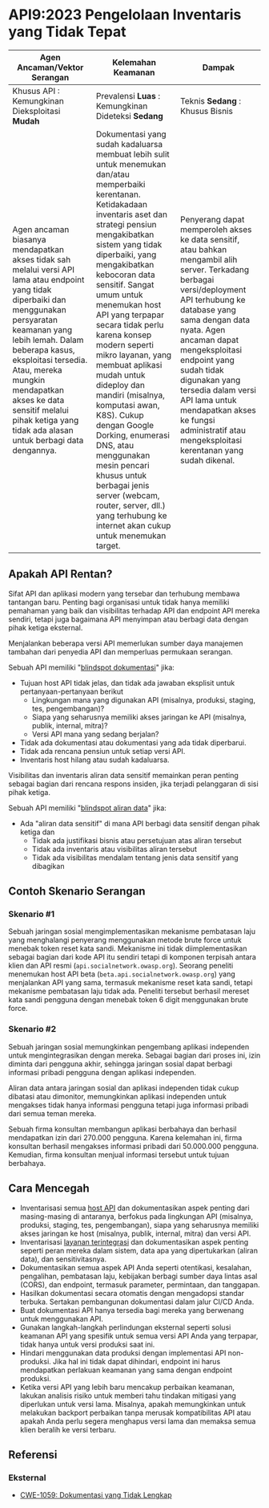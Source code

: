 # API9:2023 Pengelolaan Inventaris yang Tidak Tepat

| Agen Ancaman/Vektor Serangan | Kelemahan Keamanan | Dampak |
| - | - | - |
| Khusus API : Kemungkinan Dieksploitasi **Mudah** | Prevalensi **Luas** : Kemungkinan Dideteksi **Sedang** | Teknis **Sedang** : Khusus Bisnis |
| Agen ancaman biasanya mendapatkan akses tidak sah melalui versi API lama atau endpoint yang tidak diperbaiki dan menggunakan persyaratan keamanan yang lebih lemah. Dalam beberapa kasus, eksploitasi tersedia. Atau, mereka mungkin mendapatkan akses ke data sensitif melalui pihak ketiga yang tidak ada alasan untuk berbagi data dengannya. | Dokumentasi yang sudah kadaluarsa membuat lebih sulit untuk menemukan dan/atau memperbaiki kerentanan. Ketidakadaan inventaris aset dan strategi pensiun mengakibatkan sistem yang tidak diperbaiki, yang mengakibatkan kebocoran data sensitif. Sangat umum untuk menemukan host API yang terpapar secara tidak perlu karena konsep modern seperti mikro layanan, yang membuat aplikasi mudah untuk dideploy dan mandiri (misalnya, komputasi awan, K8S). Cukup dengan Google Dorking, enumerasi DNS, atau menggunakan mesin pencari khusus untuk berbagai jenis server (webcam, router, server, dll.) yang terhubung ke internet akan cukup untuk menemukan target. | Penyerang dapat memperoleh akses ke data sensitif, atau bahkan mengambil alih server. Terkadang berbagai versi/deployment API terhubung ke database yang sama dengan data nyata. Agen ancaman dapat mengeksploitasi endpoint yang sudah tidak digunakan yang tersedia dalam versi API lama untuk mendapatkan akses ke fungsi administratif atau mengeksploitasi kerentanan yang sudah dikenal. |

## Apakah API Rentan?

Sifat API dan aplikasi modern yang tersebar dan terhubung membawa tantangan baru. Penting bagi organisasi untuk tidak hanya memiliki pemahaman yang baik dan visibilitas terhadap API dan endpoint API mereka sendiri, tetapi juga bagaimana API menyimpan atau berbagi data dengan pihak ketiga eksternal.

Menjalankan beberapa versi API memerlukan sumber daya manajemen tambahan
dari penyedia API dan memperluas permukaan serangan.

Sebuah API memiliki "<ins>blindspot dokumentasi</ins>" jika:

* Tujuan host API tidak jelas, dan tidak ada jawaban eksplisit untuk
  pertanyaan-pertanyaan berikut
    * Lingkungan mana yang digunakan API (misalnya, produksi, staging, tes,
    pengembangan)?
    * Siapa yang seharusnya memiliki akses jaringan ke API (misalnya, publik, internal, mitra)?
    * Versi API mana yang sedang berjalan?
* Tidak ada dokumentasi atau dokumentasi yang ada tidak diperbarui.
* Tidak ada rencana pensiun untuk setiap versi API.
* Inventaris host hilang atau sudah kadaluarsa.

Visibilitas dan inventaris aliran data sensitif memainkan peran penting sebagai
bagian dari rencana respons insiden, jika terjadi pelanggaran di sisi pihak ketiga.

Sebuah API memiliki "<ins>blindspot aliran data</ins>" jika:

* Ada "aliran data sensitif" di mana API berbagi data sensitif dengan pihak ketiga dan
    * Tidak ada justifikasi bisnis atau persetujuan atas aliran tersebut
    * Tidak ada inventaris atau visibilitas aliran tersebut
    * Tidak ada visibilitas mendalam tentang jenis data sensitif yang dibagikan


## Contoh Skenario Serangan

### Skenario #1

Sebuah jaringan sosial mengimplementasikan mekanisme pembatasan laju yang menghalangi penyerang
menggunakan metode brute force untuk menebak token reset kata sandi. Mekanisme ini tidak
diimplementasikan sebagai bagian dari kode API itu sendiri tetapi di komponen terpisah antara
klien dan API resmi (`api.socialnetwork.owasp.org`). Seorang peneliti menemukan host API beta
(`beta.api.socialnetwork.owasp.org`) yang menjalankan API yang sama, termasuk mekanisme reset kata sandi,
tetapi mekanisme pembatasan laju tidak ada. Peneliti tersebut berhasil mereset kata sandi
pengguna dengan menebak token 6 digit menggunakan brute force.

### Skenario #2

Sebuah jaringan sosial memungkinkan pengembang aplikasi independen untuk mengintegrasikan dengan
mereka. Sebagai bagian dari proses ini, izin diminta dari pengguna akhir, sehingga jaringan sosial
dapat berbagi informasi pribadi pengguna dengan aplikasi independen.

Aliran data antara jaringan sosial dan aplikasi independen tidak cukup dibatasi atau dimonitor,
memungkinkan aplikasi independen untuk mengakses tidak hanya
informasi pengguna tetapi juga informasi pribadi dari semua teman mereka.

Sebuah firma konsultan membangun aplikasi berbahaya dan berhasil mendapatkan izin dari
270.000 pengguna. Karena kelemahan ini, firma konsultan berhasil mengakses
informasi pribadi dari 50.000.000 pengguna. Kemudian, firma konsultan
menjual informasi tersebut untuk tujuan berbahaya.

## Cara Mencegah

* Inventarisasi semua <ins>host API</ins> dan dokumentasikan aspek penting dari masing-masing di
  antaranya, berfokus pada lingkungan API (misalnya, produksi, staging, tes, pengembangan), siapa yang
  seharusnya memiliki akses jaringan ke host (misalnya, publik, internal, mitra) dan versi API.
* Inventarisasi <ins>layanan terintegrasi</ins> dan dokumentasikan aspek penting seperti peran mereka
  dalam sistem, data apa yang dipertukarkan (aliran data), dan sensitivitasnya.
* Dokumentasikan semua aspek API Anda seperti otentikasi, kesalahan, pengalihan, pembatasan laju,
  kebijakan berbagi sumber daya lintas asal (CORS), dan endpoint, termasuk parameter, permintaan, dan tanggapan.
* Hasilkan dokumentasi secara otomatis dengan mengadopsi standar terbuka. Sertakan pembangunan dokumentasi dalam jalur CI/CD Anda.
* Buat dokumentasi API hanya tersedia bagi mereka yang berwenang untuk menggunakan API.
* Gunakan langkah-langkah perlindungan eksternal seperti solusi keamanan API yang spesifik untuk semua versi API Anda yang terpapar, tidak hanya untuk versi produksi saat ini.
* Hindari menggunakan data produksi dengan implementasi API non-produksi. Jika hal ini tidak dapat dihindari, endpoint ini harus mendapatkan perlakuan keamanan yang sama dengan endpoint produksi.
* Ketika versi API yang lebih baru mencakup perbaikan keamanan, lakukan analisis risiko untuk
  memberi tahu tindakan mitigasi yang diperlukan untuk versi lama. Misalnya, apakah memungkinkan untuk melakukan backport perbaikan tanpa merusak kompatibilitas API atau apakah Anda perlu segera menghapus versi lama dan memaksa semua klien beralih ke versi terbaru.


## Referensi

### Eksternal

* [CWE-1059: Dokumentasi yang Tidak Lengkap][1]

[1]: https://cwe.mitre.org/data/definitions/1059.html
